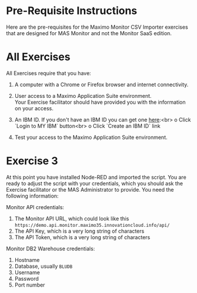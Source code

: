 # Pre-Requisite Instructions

Here are the pre-requisites for the Maximo Monitor CSV Importer exercises that are designed for MAS Monitor and not the Monitor SaaS edition.

# All Exercises

All Exercises require that you have:

1.  A computer with a Chrome or Firefox browser and internet connectivity.

2.  User access to a Maximo Application Suite environment.<br>
Your Exercise facilitator should have provided you with the information on your access.

3.  An IBM ID.  If you don't have an IBM ID you can get one [here](https://www.ibm.com/account/reg/signup?):<br>
o Click `Login to MY IBM` button<br>
o Click `Create an IBM ID` link

4.  Test your access to the Maximo Application Suite environment.

# Exercise 3

At this point you have installed Node-RED and imported the script. You are ready to adjust the script with your credentials, which you should ask the Exercise facilitator or the MAS Administrator to provide. You need the following information:</br>

Monitor API credentials:

1.  The Monitor API URL, which could look like this `https://demo.api.monitor.maximo35.innovationcloud.info/api/`
2.  The API Key, which is a very long string of characters
3.  The API Token, which is a very long string of characters

Monitor DB2 Warehouse credentials:

1.  Hostname
2.  Database, usually `BLUDB`
3.  Username
4.  Password
5.  Port number

